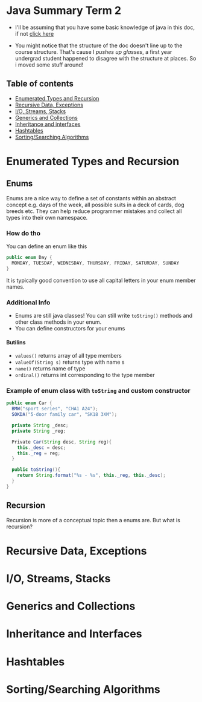 # Java Summary Term 2

- I'll be assuming that you have some basic knowledge of java in this doc, if
  not [click here](cs1812-oop-1.md)

- You might notice that the structure of the doc doesn't line up to the course
  structure. That's cause I *pushes up glasses*, a first year undergrad student
  happened to disagree with the structure at places. So i moved some stuff
  around!

## Table of contents

- [Enumerated Types and Recursion](#enumerated-types-and-recursion)
- [Recursive Data, Exceptions](#recursive-data-exceptions)
- [I/O, Streams, Stacks](#io-streams-stacks)
- [Generics and Collections](#generics-and-collections)
- [Inheritance and interfaces](#inheritance-and-interfaces)
- [Hashtables](#hashtables)
- [Sorting/Searching Algorithms](#sortingsearching-algorithms)

# Enumerated Types and Recursion

## Enums
Enums are a nice way to define a set of constants within an abstract concept
e.g. days of the week, all possible suits in a deck of cards, dog breeds etc.
They can help reduce programmer mistakes and collect all types into their own
namespace.

### How do tho

You can define an enum like this

```java
public enum Day {
  MONDAY, TUESDAY, WEDNESDAY, THURSDAY, FRIDAY, SATURDAY, SUNDAY
}
```
It is typically good convention to use all capital letters in your enum member
names.

### Additional Info
- Enums are still java classes! You can still write `toString()` methods and other
class methods in your enum.
- You can define constructors for your enums 

#### Butilins
- `values()` returns array of all type members
- `valueOf(String s)` returns type with name s
- `name()` returns name of type
- `ordinal()` returns int corresponding to the type member
 
### Example of enum class with `toString` and custom constructor
```java
public enum Car {
  BMW("sport series", "CHA1 A24");
  SOKDA("5-door family car", "SK18 3XM");

  private String _desc;
  private String _reg;

  Private Car(String desc, String reg){
	this._desc = desc;
	this._reg = reg;
  }

  public toString(){
	return String.format("%s - %s", this._reg, this._desc);
  }
}
```

## Recursion
Recursion is more of a conceptual topic then a enums are. But what is recursion?



# Recursive Data, Exceptions

# I/O, Streams, Stacks

# Generics and Collections

# Inheritance and Interfaces

# Hashtables

# Sorting/Searching Algorithms

